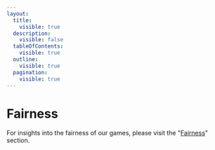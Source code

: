 ```yaml
---
layout:
  title:
    visible: true
  description:
    visible: false
  tableOfContents:
    visible: true
  outline:
    visible: true
  pagination:
    visible: true
---
```


# Fairness

For insights into the fairness of our games, please visit the "[Fairness](../unique-aspects/fairness-transparency-and-security.md)" section.
